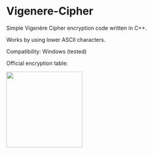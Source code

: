 # Vigenere-Cipher

Simple Vigenère Cipher encryption code written in C++.

Works by using lower ASCII characters.

Compatibility: Windows (tested)

Official encryption table:

<img src="![image](https://user-images.githubusercontent.com/84773603/119476083-042ba500-bd4e-11eb-879a-bd9b9e0edd69.png)" align="left" width="200">

